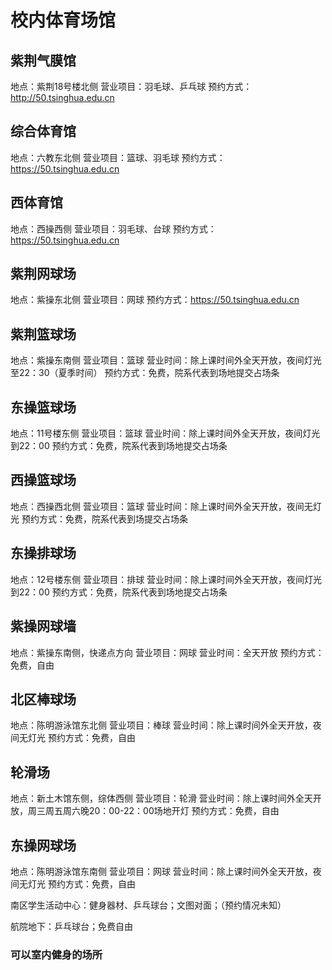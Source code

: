 # 校内体育场馆
## 紫荆气膜馆
地点：紫荆18号楼北侧
营业项目：羽毛球、乒乓球
预约方式：<http://50.tsinghua.edu.cn>

## 综合体育馆
地点：六教东北侧
营业项目：篮球、羽毛球
预约方式：<https://50.tsinghua.edu.cn>

## 西体育馆
地点：西操西侧
营业项目：羽毛球、台球
预约方式：<https://50.tsinghua.edu.cn>

## 紫荆网球场
地点：紫操东北侧
营业项目：网球
预约方式：<https://50.tsinghua.edu.cn>

## 紫荆篮球场
地点：紫操东南侧
营业项目：篮球
营业时间：除上课时间外全天开放，夜间灯光至22：30（夏季时间）
预约方式：免费，院系代表到场地提交占场条

## 东操篮球场
地点：11号楼东侧
营业项目：篮球
营业时间：除上课时间外全天开放，夜间灯光到22：00
预约方式：免费，院系代表到场地提交占场条

## 西操篮球场
地点：西操西北侧
营业项目：篮球
营业时间：除上课时间外全天开放，夜间无灯光
预约方式：免费，院系代表到场提交占场条

## 东操排球场
地点：12号楼东侧
营业项目：排球
营业时间：除上课时间外全天开放，夜间灯光到22：00
预约方式：免费，院系代表到场地提交占场条

## 紫操网球墙
地点：紫操东南侧，快递点方向
营业项目：网球
营业时间：全天开放
预约方式：免费，自由

## 北区棒球场
地点：陈明游泳馆东北侧
营业项目：棒球
营业时间：除上课时间外全天开放，夜间无灯光
预约方式：免费，自由

## 轮滑场
地点：新土木馆东侧，综体西侧
营业项目：轮滑
营业时间：除上课时间外全天开放，周三周五周六晚20：00-22：00场地开灯
预约方式：免费，自由

## 东操网球场

地点：陈明游泳馆东南侧
营业项目：网球
营业时间：除上课时间外全天开放，夜间无灯光
预约方式：免费，自由

南区学生活动中心：健身器材、乒乓球台；文图对面；（预约情况未知）

航院地下：乒乓球台；免费自由

### 可以室内健身的场所



